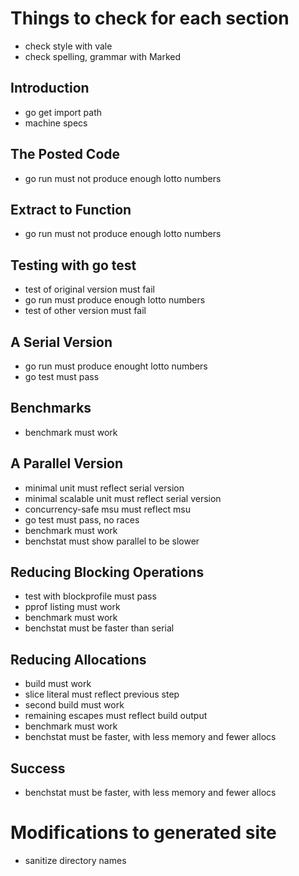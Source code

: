 # Things to check for each section

- check style with vale
- check spelling, grammar with Marked

## Introduction
- go get import path
- machine specs

## The Posted Code
- go run must not produce enough lotto numbers

## Extract to Function
- go run must not produce enough lotto numbers

## Testing with go test
- test of original version must fail
- go run must produce enough lotto numbers
- test of other version must fail

## A Serial Version
- go run must produce enought lotto numbers
- go test must pass

## Benchmarks
- benchmark must work

## A Parallel Version
- minimal unit must reflect serial version
- minimal scalable unit must reflect serial version
- concurrency-safe msu must reflect msu
- go test must pass, no races
- benchmark must work
- benchstat must show parallel to be slower

## Reducing Blocking Operations
- test with blockprofile must pass
- pprof listing must work
- benchmark must work
- benchstat must be faster than serial

## Reducing Allocations
- build must work
- slice literal must reflect previous step
- second build must work
- remaining escapes must reflect build output
- benchmark must work
- benchstat must be faster, with less memory and fewer allocs

## Success
- benchstat must be faster, with less memory and fewer allocs

# Modifications to generated site
- sanitize directory names